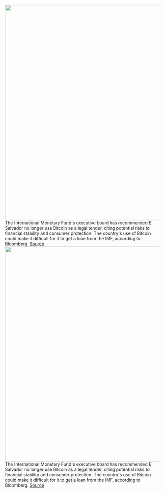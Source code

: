 <img src='https://cdn.vox-cdn.com/thumbor/Je7VlAsJkqLOyZjxhL_o9Cud9QU=/0x0:2040x1360/1200x800/filters:focal(857x517:1183x843)/cdn.vox-cdn.com/uploads/chorus_image/image/70431925/acastro_181126_1777_bitcoin_0001.0.jpg' width='700px' /><br/>
The International Monetary Fund's executive board has recommended El Salvador no longer use Bitcoin as a legal tender, citing potential risks to financial stability and consumer protection. The country's use of Bitcoin could make it difficult for it to get a loan from the IMF, according to Bloomberg.
<a href='https://www.theverge.com/2022/1/25/22901374/el-salvador-bitcoin-international-monetary-fund-crypto'> Source <a/><img src='https://cdn.vox-cdn.com/thumbor/Je7VlAsJkqLOyZjxhL_o9Cud9QU=/0x0:2040x1360/1200x800/filters:focal(857x517:1183x843)/cdn.vox-cdn.com/uploads/chorus_image/image/70431925/acastro_181126_1777_bitcoin_0001.0.jpg' width='700px' /><br/>
The International Monetary Fund's executive board has recommended El Salvador no longer use Bitcoin as a legal tender, citing potential risks to financial stability and consumer protection. The country's use of Bitcoin could make it difficult for it to get a loan from the IMF, according to Bloomberg.
<a href='https://www.theverge.com/2022/1/25/22901374/el-salvador-bitcoin-international-monetary-fund-crypto'> Source <a/>